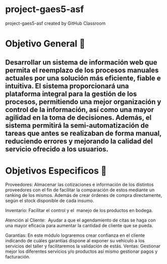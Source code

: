 # project-gaes5-asf
project-gaes5-asf created by GitHub Classroom

# Objetivo General 👾
## Desarrollar un sistema de información web que permita el reemplazo de los procesos manuales actuales por una solución más eficiente, fiable e intuitiva. El sistema proporcionará una plataforma integral para la gestión de los procesos, permitiendo una mejor organización y control de la información, así como una mayor agilidad en la toma de decisiones. Además, el sistema permitirá la semi-automatización de tareas que antes se realizaban de forma manual, reduciendo errores y mejorando la calidad del servicio ofrecido a los usuarios.

# Objetivos Especificos 🤖

Proveedores: Almacenar las cotizaciones e información de los distintos proveedores con el fin de facilitar la comparación de estos mediante un ranking de los mismos. Además de crear órdenes de compra directamente, según el stock disponible de cada insumo.

Inventario: Facilitar el control y el  manejo de los productos en   bodega.

Atención al Cliente:  Ayudar a que el agendamiento de citas se haga con una mayor eficacia para aumentar la cantidad de cliente que se pueda.

Garantías: En este módulo lograremos crear confianza en el cliente indicando de cuáles garantías dispone al exponer su vehículo a los servicios del taller y facilitaremos la validación de estás.
Ventas: Gestionar mejor los diferentes servicios y/o productos así mismo gestionar pagos y facturación.

